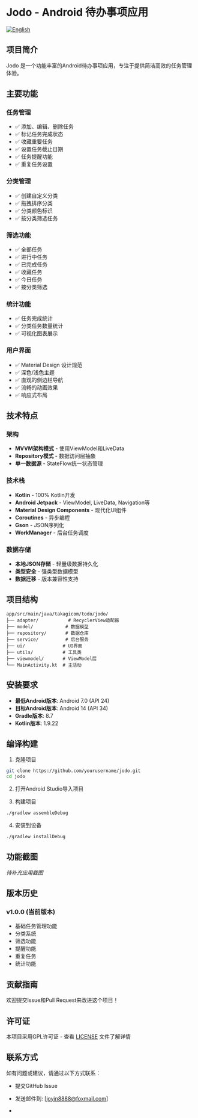 # Jodo - Android 待办事项应用

[![English](https://img.shields.io/badge/README-English-blue)](README.md)

## 项目简介

Jodo 是一个功能丰富的Android待办事项应用，专注于提供简洁高效的任务管理体验。

## 主要功能

### 任务管理
- ✅ 添加、编辑、删除任务
- ✅ 标记任务完成状态
- ✅ 收藏重要任务
- ✅ 设置任务截止日期
- ✅ 任务提醒功能
- ✅ 重复任务设置

### 分类管理
- ✅ 创建自定义分类
- ✅ 拖拽排序分类
- ✅ 分类颜色标识
- ✅ 按分类筛选任务

### 筛选功能
- ✅ 全部任务
- ✅ 进行中任务
- ✅ 已完成任务
- ✅ 收藏任务
- ✅ 今日任务
- ✅ 按分类筛选

### 统计功能
- ✅ 任务完成统计
- ✅ 分类任务数量统计
- ✅ 可视化图表展示

### 用户界面
- ✅ Material Design 设计规范
- ✅ 深色/浅色主题
- ✅ 直观的侧边栏导航
- ✅ 流畅的动画效果
- ✅ 响应式布局

## 技术特点

### 架构
- **MVVM架构模式** - 使用ViewModel和LiveData
- **Repository模式** - 数据访问层抽象
- **单一数据源** - StateFlow统一状态管理

### 技术栈
- **Kotlin** - 100% Kotlin开发
- **Android Jetpack** - ViewModel, LiveData, Navigation等
- **Material Design Components** - 现代化UI组件
- **Coroutines** - 异步编程
- **Gson** - JSON序列化
- **WorkManager** - 后台任务调度

### 数据存储
- **本地JSON存储** - 轻量级数据持久化
- **类型安全** - 强类型数据模型
- **数据迁移** - 版本兼容性支持

## 项目结构

```
app/src/main/java/takagicom/todo/jodo/
├── adapter/           # RecyclerView适配器
├── model/            # 数据模型
├── repository/       # 数据仓库
├── service/          # 后台服务
├── ui/              # UI界面
├── utils/           # 工具类
├── viewmodel/       # ViewModel层
└── MainActivity.kt  # 主活动
```

## 安装要求

- **最低Android版本**: Android 7.0 (API 24)
- **目标Android版本**: Android 14 (API 34)
- **Gradle版本**: 8.7
- **Kotlin版本**: 1.9.22

## 编译构建

1. 克隆项目
```bash
git clone https://github.com/yourusername/jodo.git
cd jodo
```

2. 打开Android Studio导入项目

3. 构建项目
```bash
./gradlew assembleDebug
```

4. 安装到设备
```bash
./gradlew installDebug
```

## 功能截图

*待补充应用截图*

## 版本历史

### v1.0.0 (当前版本)
- 基础任务管理功能
- 分类系统
- 筛选功能
- 提醒功能
- 重复任务
- 统计功能

## 贡献指南

欢迎提交Issue和Pull Request来改进这个项目！

## 许可证

本项目采用GPL许可证 - 查看 [LICENSE](LICENSE) 文件了解详情

## 联系方式

如有问题或建议，请通过以下方式联系：
- 提交GitHub Issue
- 发送邮件到: [joyin8888@foxmail.com]

-
